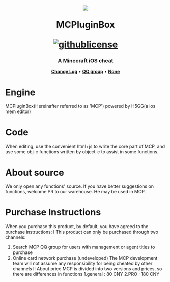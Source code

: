 <h1 align="center">
    <img src="https://avatars.githubusercontent.com/u/116565741?s=400&u=5cd6aaba9103ca258407f9f64d5cbd95c9967fb5&v=4">
    <p>MCPluginBox</p>
    <a href="https://img.shields.io/badge/license-MIT-green"><img src="https://img.shields.io/badge/license-MIT-green" alt="githublicense"></a>
</h1>
<h3 align="center">A Minecraft iOS cheat</h3>
<p align="center">
    <strong><a href="CHANGELOG.md">Change Log</a></strong>
    •
    <strong><a href="https://qm.qq.com/cgi-bin/qm/qr?k=RRgf17j1MSV2ajHHiVn_afaFsW7CMVIK&jump_from=webapi&authKey=W26MUk0kXqUfVOoxAd9BbkPk/GdXB1w7rf/DcjmzNOX3ID3gliMxiWPMRgYG/fXx">QQ group</a></strong>
    •
    <strong><a href="">None</a></strong>
</p>
 
 # Engine
 MCPluginBox(Hereinafter referred to as 'MCP') powered by H5GG(a ios mem editor)
 # Code
 When editing, use the convenient html+js to write the core part of MCP, and use some obj-c functions written by object-c to assist in some functions.
 # About source
 We only open any functions' source. If you have better suggestions on functions, welcome PR to our warehouse. He may be used in MCP.
 # Purchase Instructions
 When you purchase this product, by default, you have agreed to the purchase instructions:
I This product can only be purchased through two channels:
1. Search MCP QQ group for users with management or agent titles to purchase
2. Online card network purchase (undeveloped)
The MCP development team will not assume any responsibility for being cheated by other channels
II About price
MCP is divided into two versions and prices, so there are differences in functions
1.general : 80 CNY
2.PRO : 180 CNY
